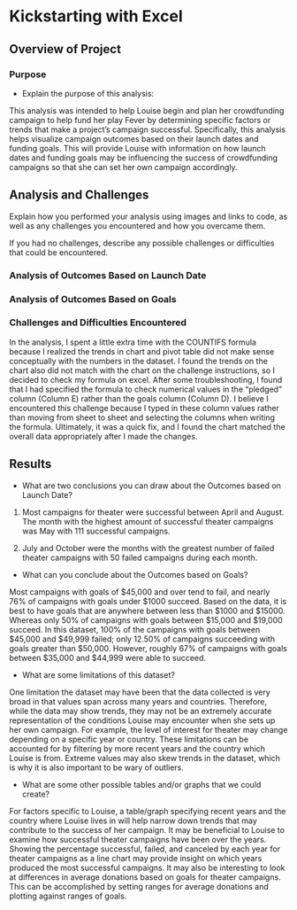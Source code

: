 # Kickstarting with Excel

## Overview of Project

### Purpose

- Explain the purpose of this analysis:

This analysis was intended to help Louise begin and plan her crowdfunding campaign to help fund her play Fever by determining specific factors or trends that make a project’s campaign successful. Specifically, this analysis helps visualize campaign outcomes based on their launch dates and funding goals. This will provide Louise with information on how launch dates and funding goals may be influencing the success of crowdfunding campaigns so that she can set her own campaign accordingly. 


## Analysis and Challenges

Explain how you performed your analysis using images and links to code, as well as any challenges you encountered and how you overcame them. 

If you had no challenges, describe any possible challenges or difficulties that could be encountered.


### Analysis of Outcomes Based on Launch Date

### Analysis of Outcomes Based on Goals

### Challenges and Difficulties Encountered

In the analysis, I spent a little extra time with the COUNTIFS formula because I realized the trends in chart and pivot table did not make sense conceptually with the numbers in the dataset. I found the trends on the chart also did not match with the chart on the challenge instructions, so I decided to check my formula on excel. After some troubleshooting, I found that I had specified the formula to check numerical values in the “pledged” column (Column E) rather than the goals column (Column D). I believe I encountered this challenge because I typed in these column values rather than moving from sheet to sheet and selecting the columns when writing the formula.  Ultimately, it was a quick fix, and I found the chart matched the overall data appropriately after I made the changes. 


## Results

- What are two conclusions you can draw about the Outcomes based on Launch Date?

1. Most campaigns for theater were successful between April and August. The month with the highest amount of successful theater campaigns was May with 111 successful campaigns. 

2. July and October were the months with the greatest number of failed theater campaigns with 50 failed campaigns during each month. 

- What can you conclude about the Outcomes based on Goals?

Most campaigns with goals of $45,000 and over tend to fail, and nearly 76% of campaigns with goals under $1000 succeed. Based on the data, it is best to have goals that are anywhere between less than $1000 and $15000. Whereas only 50% of campaigns with goals between $15,000 and $19,000 succeed. In this dataset, 100% of the campaigns with goals between $45,000 and $49,999 failed; only 12.50% of campaigns succeeding with goals greater than $50,000. However, roughly 67% of campaigns with goals between $35,000 and $44,999 were able to succeed. 

- What are some limitations of this dataset?

One limitation the dataset may have been that the data collected is very broad in that values span across many years and countries. Therefore, while the data may show trends, they may not be an extremely accurate representation of the conditions Louise may encounter when she sets up her own campaign. For example, the level of interest for theater may change depending on a specific year or country. These limitations can be accounted for by filtering by more recent years and the country which Louise is from. Extreme values may also skew trends in the dataset, which is why it is also important to be wary of outliers. 


- What are some other possible tables and/or graphs that we could create?

For factors specific to Louise, a table/graph specifying recent years and the country where Louise lives in will help narrow down trends that may contribute to the success of her campaign. It may be beneficial to Louise to examine how successful theater campaigns have been over the years. Showing the percentage successful, failed, and canceled by each year for theater campaigns as a line chart may provide insight on which years produced the most successful campaigns. It may also be interesting to look at differences in average donations based on goals for theater campaigns. This can be accomplished by setting ranges for average donations and plotting against ranges of goals. 
